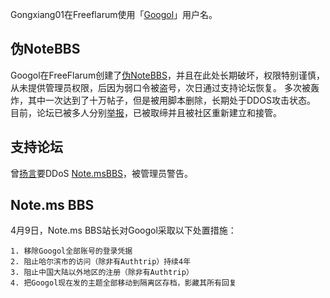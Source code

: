 Gongxiang01在Freeflarum使用「[Googol](https://support.freeflarum.com/u/Googol)」用户名。

## 伪NoteBBS
Googol在FreeFlarum创建了[伪NoteBBS](https://note.freeflarum.com/)，并且在此处长期破坏，权限特别谨慎，从未提供管理员权限，后因为弱口令被盗号，次日通过支持论坛恢复。
多次被轰炸，其中一次达到了十万帖子，但是被用脚本删除，长期处于DDOS攻击状态。
目前，论坛已被多人分别[举报](https://www.nodeloc.com/d/5986)，已被取缔并且被社区重新建立和接管。

## 支持论坛
曾[扬言](https://support.freeflarum.com/d/107-my-forum-have-been-ddos)要DDoS [Note.msBBS](https://bbs.notems.xyz/)，被管理员警告。

## Note.ms BBS
4月9日，Note.ms BBS站长对Googol采取以下处置措施：
```
1. 移除Googol全部账号的登录凭据
2. 阻止哈尔滨市的访问（除非有Authtrip）持续4年
3. 阻止中国大陆以外地区的注册（除非有Authtrip）
4. 把Googol现在发的主题全部移动到隔离区存档，影藏其所有回复
```
